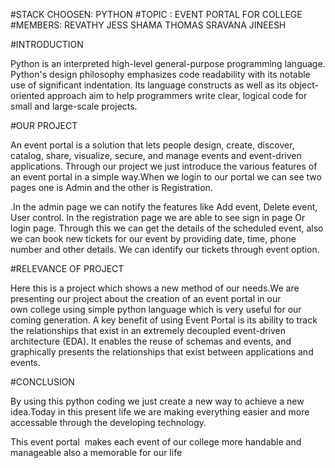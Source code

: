 #STACK CHOOSEN: PYTHON
#TOPIC : EVENT PORTAL FOR COLLEGE
#MEMBERS: 
          REVATHY JESS
          SHAMA THOMAS
          SRAVANA JINEESH

#INTRODUCTION

Python is an interpreted high-level general-purpose programming language. Python's design philosophy emphasizes code readability with its notable use of significant indentation. Its language constructs as well as its object-oriented approach aim to help programmers write clear, logical code for small and large-scale projects.

#OUR PROJECT

An event portal is a solution that lets people design, create, discover, catalog, share, visualize, secure, and manage events and event-driven applications. Through our project we just introduce the various features of an event portal in a simple way.When we login to our portal we can see two pages one is Admin and the other is Registration. 

.In the admin page we can notify the features like Add event, Delete event, User control. In the registration page we are able to see sign in page Or login  page. Through this we can get the details of the scheduled event, also we can book new tickets for our event by providing date, time, phone number and other details. We can identify our tickets through event option. 

#RELEVANCE OF PROJECT

Here this is a project which shows a new method of our needs.We are presenting our project about the creation of an event portal in our own college using simple python language which is very useful for our coming generation. 
A key benefit of using Event Portal is its ability to track the relationships that exist in an extremely decoupled event-driven architecture (EDA). It enables the reuse of schemas and events, and graphically presents the relationships that exist between applications and events.

#CONCLUSION

By using this python coding we just create a new way to achieve a new idea.Today in this present life we are making everything easier and more accessable through the developing technology.

This event portal  makes each event of our college more handable and manageable also a memorable for our life


